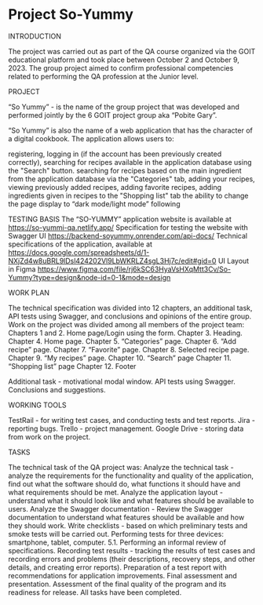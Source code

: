 # Project  So-Yummy

INTRODUCTION

The project was carried out as part of the QA course organized via the GOIT educational platform and took place between October 2 and October 9, 2023. The group project aimed to confirm professional competencies related to performing the QA profession at the Junior level.


PROJECT

“So Yummy” - is the name of the group project that was developed and performed jointly by the 6 GOIT project group aka “Pobite Gary”.

“So Yummy” is also the name of a web application that has the character of a digital cookbook. The application allows users to:

registering,
logging in (if the account has been previously created correctly),
searching for recipes available in the application database using the "Search" button.
searching for recipes based on the main ingredient from the application database via the "Categories" tab,
adding your recipes,
viewing previously added recipes,
adding favorite recipes,
adding ingredients given in recipes to the "Shopping list" tab
the ability to change the page display to “dark mode/light mode”
following


TESTING BASIS
The “SO-YUMMY” application website is available at https://so-yummi-qa.netlify.app/
Specification for testing the website with Swagger UI https://backend-soyummy.onrender.com/api-docs/
Technical specifications of the application, available at https://docs.google.com/spreadsheets/d/1-NXjZd4w8uBRL9lDsl424202Vl9LbWKRLZ4sgL3Hj7c/edit#gid=0
UI Layout in Figma https://www.figma.com/file/rj6kSC63HyaVsHXqMtt3Cv/So-Yummy?type=design&node-id=0-1&mode=design


WORK PLAN


The technical specification was divided into 12 chapters, an additional task, API tests using Swagger, and conclusions and opinions of the entire group. Work on the project was divided among all members of the project team:
Chapters 1 and 2. Home page/Login using the form.
Chapter 3. Heading.
Chapter 4. Home page.
Chapter 5. “Categories” page.
Chapter 6. “Add recipe” page.
Chapter 7. “Favorite” page.
Chapter 8. Selected recipe page.
Chapter 9. “My recipes” page.
Chapter 10. “Search” page
Chapter 11. “Shopping list” page
Chapter 12. Footer


Additional task - motivational modal window.
API tests using Swagger.
Conclusions and suggestions.

WORKING TOOLS


TestRail - for writing test cases, and conducting tests and test reports.
Jira - reporting bugs.
Trello - project management.
Google Drive - storing data from work on the project.


TASKS


The technical task of the QA project was:
Analyze the technical task - analyze the requirements for the functionality and quality of the application, find out what the software should do, what functions it should have and what requirements should be met.
Analyze the application layout - understand what it should look like and what features should be available to users.
Analyze the Swagger documentation - Review the Swagger documentation to understand what features should be available and how they should work.
Write checklists - based on which preliminary tests and smoke tests will be carried out.
Performing tests for three devices: smartphone, tablet, computer. 5.1. Performing an informal review of specifications.
Recording test results - tracking the results of test cases and recording errors and problems (their descriptions, recovery steps, and other details, and creating error reports).
Preparation of a test report with recommendations for application improvements.
Final assessment and presentation. Assessment of the final quality of the program and its readiness for release.
All tasks have been completed.

